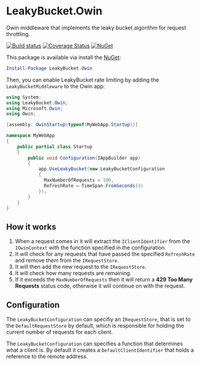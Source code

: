 # LeakyBucket.Owin

Owin middleware that implements the leaky bucket algorithm for request throttling.

[![Build status](https://ci.appveyor.com/api/projects/status/hwebgi9ilfv5sx71/branch/master?svg=true)](https://ci.appveyor.com/project/mrstebo/leakybucket-owin/branch/master)
[![Coverage Status](https://coveralls.io/repos/github/mrstebo/LeakyBucket.Owin/badge.svg?branch=master)](https://coveralls.io/github/mrstebo/LeakyBucket.Owin?branch=master)
[![NuGet](http://img.shields.io/nuget/v/LeakyBucket.Owin.svg?style=flat)](https://www.nuget.org/packages/LeakyBucket.Owin/)

This package is available via install the [NuGet](https://www.nuget.org/packages/LeakyBucket.Owin):

```powershell
Install-Package LeakyBucket.Owin
```

Then, you can enable LeakyBucket rate limiting by adding the `LeakyBucketMiddleware` to the Owin app:

```cs
using System;
using LeakyBucket.Owin;
using Microsoft.Owin;
using Owin;

[assembly: OwinStartup(typeof(MyWebApp.Startup))]

namespace MyWebApp
{
    public partial class Startup
    {
        public void Configuration(IAppBuilder app)
        {
            app.UseLeakyBucket(new LeakyBucketConfiguration
            {
              MaxNumberOfRequests = 100,
              RefreshRate = TimeSpan.FromSeconds(1)
            });
        }
    }
}
```

## How it works

1. When a request comes in it will extract the `IClientIdentifier` from the `IOwinContext` with the function specified in the configuration.
2. It will check for any requests that have passed the specified `RefreshRate` and remove them from the `IRequestStore`.
3. It will then add the new request to the `IRequestStore`.
4. It will check how many requests are remaining.
5. If it exceeds the `MaxNumberOfRequests` then it will return a **429 Too Many Requests** status code, otherwise it will continue on with the request.


## Configuration

The `LeakyBucketConfiguration` can specifiy an `IRequestStore`, that is set to the `DefaultRequestStore` by default, which is responsible for holding the current number of requests for each client.

The `LeakyBucketConfiguration` can specifies a function that determines what a client is. By default it creates a `DefaultClientIdentifier` that holds a reference to the remote address.
